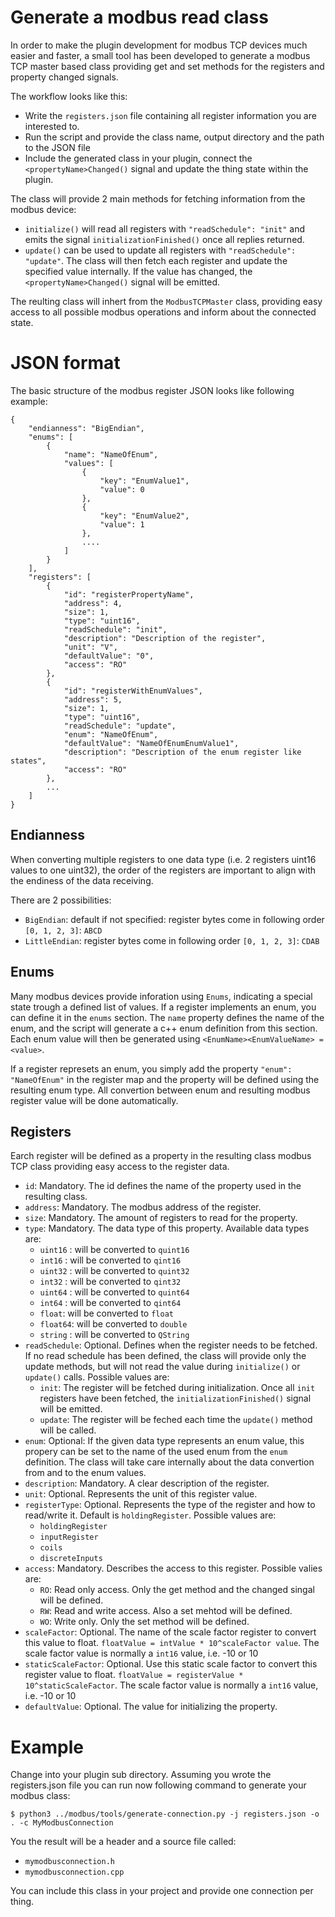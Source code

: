 # Generate a modbus read class

In order to make the plugin development for modbus TCP devices much easier and faster, a small tool has been developed to generate a modbus TCP master based class providing get and set methods for the registers and property changed signals.

The workflow looks like this:

* Write the `registers.json` file containing all register information you are interested to.
* Run the script and provide the class name, output directory and the path to the JSON file
* Include the generated class in your plugin, connect the `<propertyName>Changed()` signal and update the thing state within the plugin.


The class will provide 2 main methods for fetching information from the modbus device:

* `initialize()` will read all registers with `"readSchedule": "init"` and emits the signal `initializationFinished()` once all replies returned.
* `update()` can be used to update all registers with `"readSchedule": "update"`. The class will then fetch each register and update the specified value internally. If the value has changed, the `<propertyName>Changed()` signal will be emitted.

The reulting class will inhert from the `ModbusTCPMaster` class, providing easy access to all possible modbus operations and inform about the connected state.


# JSON format

The basic structure of the modbus register JSON looks like following example:

```
{
    "endianness": "BigEndian",
    "enums": [
        {
            "name": "NameOfEnum",
            "values": [
                {
                    "key": "EnumValue1",
                    "value": 0
                },
                {
                    "key": "EnumValue2",
                    "value": 1
                },
                ....
            ]
        }
    ],
    "registers": [
        {
            "id": "registerPropertyName",
            "address": 4,
            "size": 1,
            "type": "uint16",
            "readSchedule": "init",
            "description": "Description of the register",
            "unit": "V",
            "defaultValue": "0",
            "access": "RO"
        },
        {
            "id": "registerWithEnumValues",
            "address": 5,
            "size": 1,
            "type": "uint16",
            "readSchedule": "update",
            "enum": "NameOfEnum",
            "defaultValue": "NameOfEnumEnumValue1",
            "description": "Description of the enum register like states",
            "access": "RO"
        },
        ...
    ]
}

```

## Endianness

When converting multiple registers to one data type (i.e. 2 registers uint16 values to one uint32), the order of the registers are important to align with the endiness of the data receiving. 

There are 2 possibilities:

* `BigEndian`: default if not specified: register bytes come in following order `[0, 1, 2, 3]`: `ABCD`
* `LittleEndian`: register bytes come in following order `[0, 1, 2, 3]`: `CDAB`

## Enums

Many modbus devices provide inforation using `Enums`, indicating a special state trough a defined list of values. If a register implements an enum, you can define it in the `enums` section. The `name` property defines the name of the enum, and the script will generate a c++ enum definition from this section. Each enum value will then be generated using `<EnumName><EnumValueName> = <value>`.

If a register represets an enum, you simply add the property `"enum": "NameOfEnum"` in the register map and the property will be defined using the resulting enum type. All convertion between enum and resulting modbus register value will be done automatically.

## Registers

Earch register will be defined as a property in the resulting class modbus TCP class providing easy access to the register data.

* `id`: Mandatory. The id defines the name of the property used in the resulting class.
* `address`: Mandatory. The modbus address of the register.
* `size`: Mandatory. The amount of registers to read for the property.
* `type`: Mandatory. The data type of this property. Available data types are:
    * `uint16` : will be converted to `quint16`
    * `int16`  : will be converted to `qint16`
    * `uint32` : will be converted to `quint32`
    * `int32`  : will be converted to `qint32`
    * `uint64` : will be converted to `quint64`
    * `int64`  : will be converted to `qint64`
    * `float`: will be converted to `float`
    * `float64`: will be converted to `double`
    * `string` : will be converted to `QString`
* `readSchedule`: Optional. Defines when the register needs to be fetched. If no read schedule has been defined, the class will provide only the update methods, but will not read the value during `initialize()` or `update()` calls. Possible values are:
    * `init`: The register will be fetched during initialization. Once all `init `registers have been fetched, the `initializationFinished()` signal will be emitted.
    * `update`: The register will be feched each time the `update()` method will be called.
* `enum`: Optional: If the given data type represents an enum value, this propery can be set to the name of the used enum from the `enum` definition. The class will take care internally about the data convertion from and to the enum values.
* `description`: Mandatory. A clear description of the register.
* `unit`: Optional. Represents the unit of this register value.
* `registerType`: Optional. Represents the type of the register and how to read/write it. Default is `holdingRegister`. Possible values are:
    * `holdingRegister`
    * `inputRegister`
    * `coils`
    * `discreteInputs`
* `access`: Mandatory. Describes the access to this register. Possible valies are:
    * `RO`: Read only access. Only the get method and the changed singal will be defined.
    * `RW`: Read and write access. Also a set mehtod will be defined.
    * `WO`: Write only. Only the set method will be defined.
* `scaleFactor`: Optional. The name of the scale factor register to convert this value to float. `floatValue = intValue * 10^scaleFactor value`. The scale factor value is normally a `int16` value, i.e. -10 or 10
* `staticScaleFactor`: Optional. Use this static scale factor to convert this register value to float. `floatValue = registerValue * 10^staticScaleFactor`. The scale factor value is normally a `int16` value, i.e. -10 or 10
* `defaultValue`: Optional. The value for initializing the property.

# Example

Change into your plugin sub directory.
Assuming you wrote the registers.json file you can run now following command to generate your modbus class:

`$ python3 ../modbus/tools/generate-connection.py -j registers.json -o . -c MyModbusConnection`

You the result will be a header and a source file called:

* `mymodbusconnection.h`
* `mymodbusconnection.cpp`

You can include this class in your project and provide one connection per thing.




